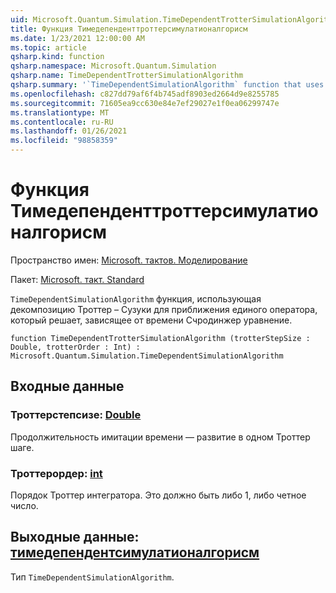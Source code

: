 ```yaml
---
uid: Microsoft.Quantum.Simulation.TimeDependentTrotterSimulationAlgorithm
title: Функция Тимедепенденттроттерсимулатионалгорисм
ms.date: 1/23/2021 12:00:00 AM
ms.topic: article
qsharp.kind: function
qsharp.namespace: Microsoft.Quantum.Simulation
qsharp.name: TimeDependentTrotterSimulationAlgorithm
qsharp.summary: '`TimeDependentSimulationAlgorithm` function that uses a Trotter–Suzuki decomposition to approximate a unitary operator that solves the time-dependent Schrodinger equation.'
ms.openlocfilehash: c827dd79af6f4b745adf8903ed2664d9e8255785
ms.sourcegitcommit: 71605ea9cc630e84e7ef29027e1f0ea06299747e
ms.translationtype: MT
ms.contentlocale: ru-RU
ms.lasthandoff: 01/26/2021
ms.locfileid: "98858359"
---
```

# <a name="timedependenttrottersimulationalgorithm-function"></a>Функция Тимедепенденттроттерсимулатионалгорисм

Пространство имен: [Microsoft. тактов. Моделирование](xref:Microsoft.Quantum.Simulation)

Пакет: [Microsoft. такт. Standard](https://nuget.org/packages/Microsoft.Quantum.Standard)


`TimeDependentSimulationAlgorithm` функция, использующая декомпозицию Троттер – Сузуки для приближения единого оператора, который решает, зависящее от времени Счродинжер уравнение.

```qsharp
function TimeDependentTrotterSimulationAlgorithm (trotterStepSize : Double, trotterOrder : Int) : Microsoft.Quantum.Simulation.TimeDependentSimulationAlgorithm
```


## <a name="input"></a>Входные данные

### <a name="trotterstepsize--double"></a>Троттерстепсизе: [Double](xref:microsoft.quantum.lang-ref.double)

Продолжительность имитации времени — развитие в одном Троттер шаге.


### <a name="trotterorder--int"></a>Троттерордер: [int](xref:microsoft.quantum.lang-ref.int)

Порядок Троттер интегратора. Это должно быть либо 1, либо четное число.



## <a name="output--timedependentsimulationalgorithm"></a>Выходные данные: [тимедепендентсимулатионалгорисм](xref:Microsoft.Quantum.Simulation.TimeDependentSimulationAlgorithm)

Тип `TimeDependentSimulationAlgorithm`.